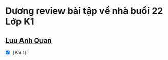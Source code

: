 # Dương review bài tập về nhà buổi 22 Lớp K1

## [Luu Anh Quan](https://github.com/anhquan2211/F8-OFFLINE/tree/main/f8-offline-day22)

- [x] [Bài 1]
